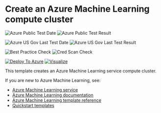 # Create an Azure Machine Learning compute cluster

![Azure Public Test Date](https://azurequickstartsservice.blob.core.windows.net/badges/101-machine-learning-compute-create-amlcompute/PublicLastTestDate.svg)
![Azure Public Test Result](https://azurequickstartsservice.blob.core.windows.net/badges/101-machine-learning-compute-create-amlcompute/PublicDeployment.svg)

![Azure US Gov Last Test Date](https://azurequickstartsservice.blob.core.windows.net/badges/101-machine-learning-compute-create-amlcompute/FairfaxLastTestDate.svg)
![Azure US Gov Last Test Result](https://azurequickstartsservice.blob.core.windows.net/badges/101-machine-learning-compute-create-amlcompute/FairfaxDeployment.svg)

![Best Practice Check](https://azurequickstartsservice.blob.core.windows.net/badges/101-machine-learning-compute-create-amlcompute/BestPracticeResult.svg)
![Cred Scan Check](https://azurequickstartsservice.blob.core.windows.net/badges/101-machine-learning-compute-create-amlcompute/CredScanResult.svg)

[![Deploy To Azure](https://raw.githubusercontent.com/fathym-it/azure-quickstart-templates/master/1-CONTRIBUTION-GUIDE/images/deploytoazure.svg?sanitize=true)](https://portal.azure.com/#create/Microsoft.Template/uri/https%3A%2F%2Fraw.githubusercontent.com%2Ffathym-it%2Fazure-quickstart-templates%2Fmaster%2F101-machine-learning-compute-create-amlcompute%2Fazuredeploy.json)
[![Visualize](https://raw.githubusercontent.com/fathym-it/azure-quickstart-templates/master/1-CONTRIBUTION-GUIDE/images/visualizebutton.svg?sanitize=true)](http://armviz.io/#/?load=https%3A%2F%2Fraw.githubusercontent.com%2Ffathym-it%2Fazure-quickstart-templates%2Fmaster%2F101-machine-learning-compute-create-amlcompute%2Fazuredeploy.json)

This template creates an Azure Machine Learning service compute cluster.

If you are new to Azure Machine Learning, see:

- [Azure Machine Learning service](https://azure.microsoft.com/services/machine-learning-service/)
- [Azure Machine Learning documentation](https://docs.microsoft.com/azure/machine-learning/)
- [Azure Machine Learning template reference](https://docs.microsoft.com/azure/templates/microsoft.machinelearningservices/allversions)
- [Quickstart templates](https://azure.microsoft.com/resources/templates/)


